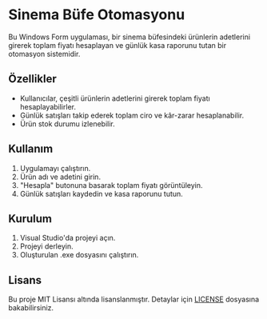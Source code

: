 # Sinema Büfe Otomasyonu

Bu Windows Form uygulaması, bir sinema büfesindeki ürünlerin adetlerini girerek toplam fiyatı hesaplayan ve günlük kasa raporunu tutan bir otomasyon sistemidir.

## Özellikler

- Kullanıcılar, çeşitli ürünlerin adetlerini girerek toplam fiyatı hesaplayabilirler.
- Günlük satışları takip ederek toplam ciro ve kâr-zarar hesaplanabilir.
- Ürün stok durumu izlenebilir.

## Kullanım

1. Uygulamayı çalıştırın.
2. Ürün adı ve adetini girin.
3. "Hesapla" butonuna basarak toplam fiyatı görüntüleyin.
4. Günlük satışları kaydedin ve kasa raporunu tutun.



## Kurulum

1. Visual Studio'da projeyi açın.
2. Projeyi derleyin.
3. Oluşturulan .exe dosyasını çalıştırın.



## Lisans

Bu proje MIT Lisansı altında lisanslanmıştır. Detaylar için [LICENSE](LICENSE) dosyasına bakabilirsiniz.
